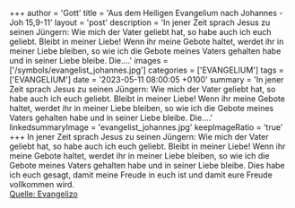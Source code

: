 +++
author = 'Gott'
title = 'Aus dem Heiligen Evangelium nach Johannes - Joh 15,9-11'
layout = 'post'
description = 'In jener Zeit sprach Jesus zu seinen Jüngern: Wie mich der Vater geliebt hat, so habe auch ich euch geliebt. Bleibt in meiner Liebe! Wenn ihr meine Gebote haltet, werdet ihr in meiner Liebe bleiben, so wie ich die Gebote meines Vaters gehalten habe und in seiner Liebe bleibe. Die....'
images = ['/symbols/evangelist_johannes.jpg']
categories = ['EVANGELIUM']
tags = ['EVANGELIUM']
date = '2023-05-11 08:00:05 +0100'
summary = 'In jener Zeit sprach Jesus zu seinen Jüngern: Wie mich der Vater geliebt hat, so habe auch ich euch geliebt. Bleibt in meiner Liebe! Wenn ihr meine Gebote haltet, werdet ihr in meiner Liebe bleiben, so wie ich die Gebote meines Vaters gehalten habe und in seiner Liebe bleibe. Die....'
linkedsummaryImage = 'evangelist_johannes.jpg'
keepImageRatio = 'true'
+++
In jener Zeit sprach Jesus zu seinen Jüngern: Wie mich der Vater geliebt hat, so habe auch ich euch geliebt. Bleibt in meiner Liebe!
Wenn ihr meine Gebote haltet, werdet ihr in meiner Liebe bleiben, so wie ich die Gebote meines Vaters gehalten habe und in seiner Liebe bleibe.
Dies habe ich euch gesagt, damit meine Freude in euch ist und damit eure Freude vollkommen wird.<!--more--><br> [Quelle: Evangelizo](https://evangeliumtagfuertag.org/DE/gospel)